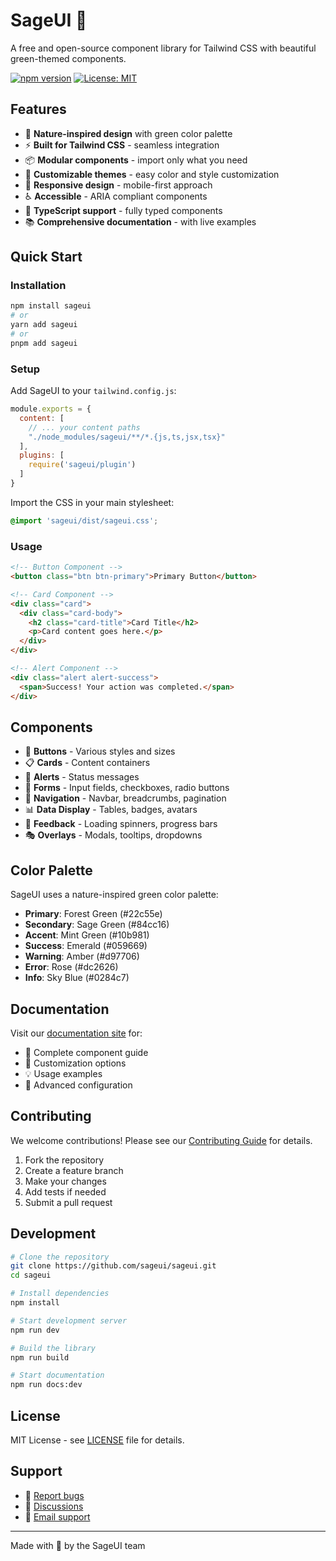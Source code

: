 # SageUI 🌿

A free and open-source component library for Tailwind CSS with beautiful green-themed components.

[![npm version](https://badge.fury.io/js/sageui.svg)](https://badge.fury.io/js/sageui)
[![License: MIT](https://img.shields.io/badge/License-MIT-yellow.svg)](https://opensource.org/licenses/MIT)

## Features

- 🌿 **Nature-inspired design** with green color palette
- ⚡ **Built for Tailwind CSS** - seamless integration
- 📦 **Modular components** - import only what you need
- 🎨 **Customizable themes** - easy color and style customization
- 📱 **Responsive design** - mobile-first approach
- ♿ **Accessible** - ARIA compliant components
- 🎯 **TypeScript support** - fully typed components
- 📚 **Comprehensive documentation** - with live examples

## Quick Start

### Installation

```bash
npm install sageui
# or
yarn add sageui
# or
pnpm add sageui
```

### Setup

Add SageUI to your `tailwind.config.js`:

```js
module.exports = {
  content: [
    // ... your content paths
    "./node_modules/sageui/**/*.{js,ts,jsx,tsx}"
  ],
  plugins: [
    require('sageui/plugin')
  ]
}
```

Import the CSS in your main stylesheet:

```css
@import 'sageui/dist/sageui.css';
```

### Usage

```html
<!-- Button Component -->
<button class="btn btn-primary">Primary Button</button>

<!-- Card Component -->
<div class="card">
  <div class="card-body">
    <h2 class="card-title">Card Title</h2>
    <p>Card content goes here.</p>
  </div>
</div>

<!-- Alert Component -->
<div class="alert alert-success">
  <span>Success! Your action was completed.</span>
</div>
```

## Components

- 🔘 **Buttons** - Various styles and sizes
- 📋 **Cards** - Content containers
- 🚨 **Alerts** - Status messages
- 📝 **Forms** - Input fields, checkboxes, radio buttons
- 🧭 **Navigation** - Navbar, breadcrumbs, pagination
- 📊 **Data Display** - Tables, badges, avatars
- 🔄 **Feedback** - Loading spinners, progress bars
- 🎭 **Overlays** - Modals, tooltips, dropdowns

## Color Palette

SageUI uses a nature-inspired green color palette:

- **Primary**: Forest Green (#22c55e)
- **Secondary**: Sage Green (#84cc16)
- **Accent**: Mint Green (#10b981)
- **Success**: Emerald (#059669)
- **Warning**: Amber (#d97706)
- **Error**: Rose (#dc2626)
- **Info**: Sky Blue (#0284c7)

## Documentation

Visit our [documentation site](https://sageui.dev) for:

- 📖 Complete component guide
- 🎨 Customization options
- 💡 Usage examples
- 🔧 Advanced configuration

## Contributing

We welcome contributions! Please see our [Contributing Guide](CONTRIBUTING.md) for details.

1. Fork the repository
2. Create a feature branch
3. Make your changes
4. Add tests if needed
5. Submit a pull request

## Development

```bash
# Clone the repository
git clone https://github.com/sageui/sageui.git
cd sageui

# Install dependencies
npm install

# Start development server
npm run dev

# Build the library
npm run build

# Start documentation
npm run docs:dev
```

## License

MIT License - see [LICENSE](LICENSE) file for details.

## Support

- 🐛 [Report bugs](https://github.com/sageui/sageui/issues)
- 💬 [Discussions](https://github.com/sageui/sageui/discussions)
- 📧 [Email support](mailto:support@sageui.dev)

---

Made with 💚 by the SageUI team
